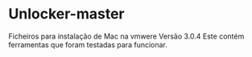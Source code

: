 # Unlocker-master
Ficheiros para instalação de Mac na vmwere
Versão 3.0.4
Este contém ferramentas que foram testadas para funcionar.
